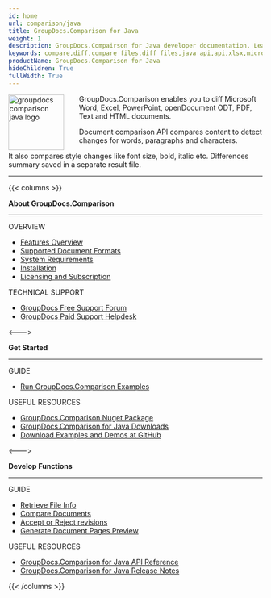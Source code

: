 ```yaml
---
id: home
url: comparison/java
title: GroupDocs.Comparison for Java
weight: 1
description: GroupDocs.Compairson for Java developer documentation. Learn how to diff docx, pptx, and pdf files using Java.
keywords: compare,diff,compare files,diff files,java api,api,xlsx,microsoft word,docx,pptx,pdf,java
productName: GroupDocs.Comparison for Java
hideChildren: True
fullWidth: True
---
```


<img src="/comparison/java/images/home.png" alt="groupdocs comparison java logo" align="left" style="width:110px; margin: 0 30px 0 0"/>

GroupDocs.Comparison enables you to diff Microsoft Word, Excel, PowerPoint, openDocument ODT, PDF, Text and HTML documents.

Document comparison API compares content to detect changes for words, paragraphs and characters.

It also compares style changes like font size, bold, italic etc. Differences summary saved in a separate result file.

---

{{< columns >}}

<p><b>About GroupDocs.Comparison</b></p>
<hr><p>OVERVIEW</p></hr>
<ul>
	<li><a href='{{< ref "comparison/java/getting-started/features-overview" >}}'>Features Overview</a></li>
	<li><a href='{{< ref "comparison/java/getting-started/supported-document-formats" >}}'>Supported Document Formats</a></li>
	<li><a href='{{< ref "comparison/java/getting-started/system-requirements" >}}'>System Requirements</a></li>
	<li><a href='{{< ref "comparison/java/getting-started/installation" >}}'>Installation</a></li>
	<li><a href='{{< ref "comparison/java/getting-started/evaluation-limitations-and-licensing-of-groupdocs.comparison.md" >}}'>Licensing and Subscription</a></li>
</ul>
<p>TECHNICAL SUPPORT</p>
<ul>
	<li><a href="https://forum.groupdocs.com/">GroupDocs Free Support Forum</a></li>
	<li><a href="https://helpdesk.groupdocs.com/">GroupDocs Paid Support Helpdesk</a></li>
</ul>
<--->
<p><b>Get Started</b></p>
<hr><p>GUIDE</p></hr>
<ul>
	<li><a href='{{< ref "comparison/java/getting-started/how-to-run-examples" >}}'>Run GroupDocs.Comparison Examples</a></li>
</ul>
<p>USEFUL RESOURCES</p>
<ul>
	<li><a href="https://www.nuget.org/packages/groupdocs.comparison">GroupDocs.Comparison Nuget Package</a></li>
	</li><li><a href="https://downloads.groupdocs.com/comparison/java">GroupDocs.Comparison for Java Downloads</a></li>
	<li><a href="https://github.com/groupdocs-comparison/GroupDocs.Comparison-for-Java">Download Examples and Demos at GitHub</a></li>
</ul>
<--->
<p><b>Develop Functions</b></p>
<hr><p>GUIDE</p></hr>
<ul>
	<li><a href='{{< ref "comparison/java/developer-guide/basic-usage/get-file-info" >}}'>Retrieve File Info</a></li>
	<li><a href='{{< ref "comparison/java/developer-guide/basic-usage/compare-documents" >}}'>Compare Documents</a></li>
	<li><a href='{{< ref "comparison/java/developer-guide/advanced-usage/accept-or-reject-revisions" >}}'>Accept or Reject revisions</a></li>
	<li><a href='{{< ref "comparison/java/developer-guide/advanced-usage/generate-document-pages-preview" >}}'>Generate Document Pages Preview</a></li>				
</ul>
<p>USEFUL RESOURCES</p>
<ul>
	<li><a href="https://apireference.groupdocs.com/comparison/java">GroupDocs.Comparison for Java API Reference</a></li>
	<li><a href='{{< ref "comparison/java/release-notes" >}}'>GroupDocs.Comparison for Java Release Notes</a></li>
</ul>
{{< /columns >}}
